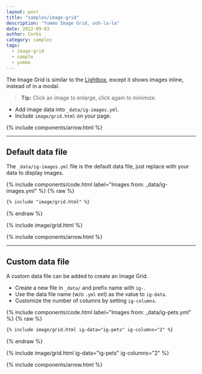 ```yaml
---
layout: post
title: "samples/image-grid"
description: "Yummo Image Grid, ooh-la-la"
date: 2022-09-03
author: Corbs
category: samples
tags:
  - image-grid
  - sample
  - yummo
---
```


The Image Grid is similar to the [Lightbox](/samples/lightbox/), except it shows images inline, instead of in a modal.

> __Tip:__ Click an image to enlarge, click again to minimize.

* Add image data into `_data/ig-images.yml`.
* Include `image/grid.html` on your page.

{% include components/arrow.html %}

---

## Default data file

The `_data/ig-images.yml` file is the default data file, just replace with your data to display images.

{% include components/code.html label="Images from: _data/ig-images.yml" %}
{% raw %}
```html
{% include "image/grid.html" %}
```
{% endraw %}

{% include image/grid.html %}

{% include components/arrow.html %}

---

## Custom data file

A custom data file can be added to create an Image Grid.

* Create a new file in `_data/` and prefix name with `ig-`.
* Use the data file name (w/o `.yml` ext) as the value to `ig-data`.
* Customize the number of columns by setting `ig-columns`.

{% include components/code.html label="Images from: _data/ig-pets.yml" %}
{% raw %}
```html
{% include image/grid.html ig-data="ig-pets" ig-columns="2" %}
```
{% endraw %}

{% include image/grid.html ig-data="ig-pets" ig-columns="2" %}

{% include components/arrow.html %}